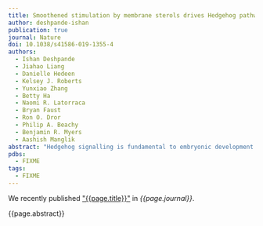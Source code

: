 ```yaml
---
title: Smoothened stimulation by membrane sterols drives Hedgehog pathway activity
author: deshpande-ishan
publication: true
journal: Nature
doi: 10.1038/s41586-019-1355-4
authors:
  - Ishan Deshpande
  - Jiahao Liang
  - Danielle Hedeen
  - Kelsey J. Roberts
  - Yunxiao Zhang
  - Betty Ha
  - Naomi R. Latorraca
  - Bryan Faust
  - Ron O. Dror
  - Philip A. Beachy
  - Benjamin R. Myers
  - Aashish Manglik
abstract: "Hedgehog signalling is fundamental to embryonic development and postnatal tissue regeneration. Aberrant postnatal Hedgehog signalling leads to several malignancies, including basal cell carcinoma and paediatric medulloblastoma. Hedgehog proteins bind to and inhibit the transmembrane cholesterol transporter Patched-1 (PTCH1), which permits activation of the seven-transmembrane transducer Smoothened (SMO) via a mechanism that is poorly understood. Here we report the crystal structure of active mouse SMO bound to both the agonist SAG21k and to an intracellular binding nanobody that stabilizes a physiologically relevant active state. Analogous to other G protein-coupled receptors, the activation of SMO is associated with subtle motions in the extracellular domain, and larger intracellular changes. In contrast to recent models, a cholesterol molecule that is critical for SMO activation is bound deep within the seven-transmembrane pocket. We propose that the inactivation of PTCH1 by Hedgehog allows a transmembrane sterol to access this seven-transmembrane site (potentially through a hydrophobic tunnel), which drives the activation of SMO. These results—combined with signalling studies and molecular dynamics simulations—delineate the structural basis for PTCH1–SMO regulation, and suggest a strategy for overcoming clinical resistance to SMO inhibitors."
pdbs:
  - FIXME
tags:
  - FIXME
---
```


We recently published ["{{page.title}}"](https://doi.org/{{page.doi}}) in *{{page.journal}}*.

{{page.abstract}}
